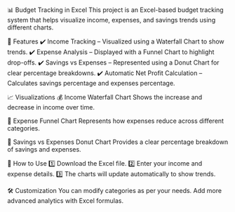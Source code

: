 📊 Budget Tracking in Excel
This project is an Excel-based budget tracking system that helps visualize income, expenses, and savings trends using different charts.

📌 Features
✔️ Income Tracking – Visualized using a Waterfall Chart to show trends.
✔️ Expense Analysis – Displayed with a Funnel Chart to highlight drop-offs.
✔️ Savings vs Expenses – Represented using a Donut Chart for clear percentage breakdowns.
✔️ Automatic Net Profit Calculation – Calculates savings percentage and expenses percentage.

📈 Visualizations
💰 Income Waterfall Chart
Shows the increase and decrease in income over time.


💸 Expense Funnel Chart
Represents how expenses reduce across different categories.

🏦 Savings vs Expenses Donut Chart
Provides a clear percentage breakdown of savings and expenses.

📂 How to Use
1️⃣ Download the Excel file.
2️⃣ Enter your income and expense details.
3️⃣ The charts will update automatically to show trends.

🛠 Customization
You can modify categories as per your needs.
Add more advanced analytics with Excel formulas.

